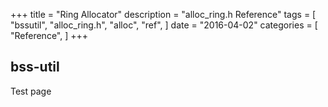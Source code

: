 +++
title = "Ring Allocator"
description = "alloc_ring.h Reference"
tags = [
    "bssutil",
    "alloc_ring.h",
    "alloc",
    "ref",
]
date = "2016-04-02"
categories = [
    "Reference",
]
+++

## bss-util

Test page